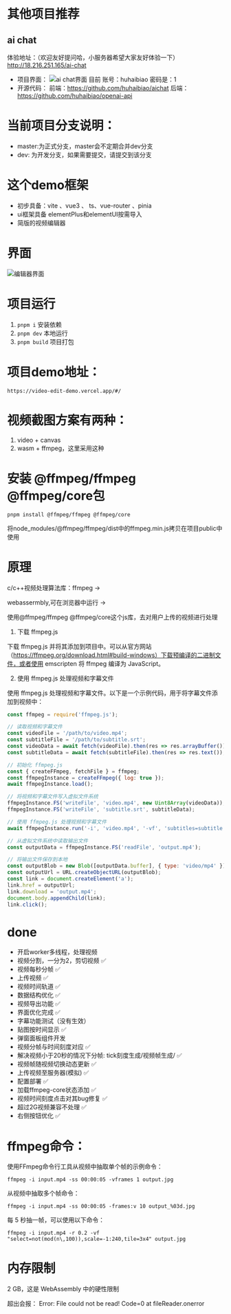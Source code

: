<!--
 * @Author: huhaibiao
 * @Date: 2023-04-21 22:11:20
-->

# 其他项目推荐

## ai chat
体验地址：（欢迎友好提问哈，小服务器希望大家友好体验一下）
http://18.216.251.165/ai-chat
- 项目界面：
![ai chat界面](./docs/images/01.jpeg)
目前 账号：huhaibiao 密码是：1
- 开源代码：
前端：https://github.com/huhaibiao/aichat
后端：https://github.com/huhaibiao/openai-api

# 当前项目分支说明：
- master:为正式分支，master会不定期合并dev分支
- dev: 为开发分支，如果需要提交，请提交到该分支

# 这个demo框架
- 初步具备：vite 、vue3 、 ts、vue-router 、pinia
- ui框架具备 elementPlus和elementUI按需导入
- 简版的视频编辑器

# 界面
![编辑器界面](./docs/images/images1.png)

# 项目运行
1. ```pnpm i``` 安装依赖
2. ``` pnpm dev ``` 本地运行
3. ``` pnpm build ``` 项目打包

# 项目demo地址：
`https://video-edit-demo.vercel.app/#/`

# 视频截图方案有两种： 
1. video + canvas
2. wasm + ffmpeg，这里采用这种

# 安装 @ffmpeg/ffmpeg @ffmpeg/core包

`pnpm install @ffmpeg/ffmpeg @ffmpeg/core`

将node_modules/@ffmpeg/ffmpeg/dist中的ffmpeg.min.js拷贝在项目public中使用


# 原理
c/c++视频处理算法库：ffmpeg ->

webassermbly,可在浏览器中运行 ->
       
使用@ffmpeg/ffmpeg @ffmpeg/core这个js库，去对用户上传的视频进行处理


1. 下载 ffmpeg.js

下载 ffmpeg.js 并将其添加到项目中。可以从官方网站（https://ffmpeg.org/download.html#build-windows）下载预编译的二进制文件，或者使用 emscripten 将 ffmpeg 编译为 JavaScript。

2. 使用 ffmpeg.js 处理视频和字幕文件

使用 ffmpeg.js 处理视频和字幕文件。以下是一个示例代码，用于将字幕文件添加到视频中：

```javascript
const ffmpeg = require('ffmpeg.js');

// 读取视频和字幕文件
const videoFile = '/path/to/video.mp4';
const subtitleFile = '/path/to/subtitle.srt';
const videoData = await fetch(videoFile).then(res => res.arrayBuffer());
const subtitleData = await fetch(subtitleFile).then(res => res.text());

// 初始化 ffmpeg.js
const { createFFmpeg, fetchFile } = ffmpeg;
const ffmpegInstance = createFFmpeg({ log: true });
await ffmpegInstance.load();

// 将视频和字幕文件写入虚拟文件系统
ffmpegInstance.FS('writeFile', 'video.mp4', new Uint8Array(videoData));
ffmpegInstance.FS('writeFile', 'subtitle.srt', subtitleData);

// 使用 ffmpeg.js 处理视频和字幕文件
await ffmpegInstance.run('-i', 'video.mp4', '-vf', 'subtitles=subtitle.srt', 'output.mp4');

// 从虚拟文件系统中读取输出文件
const outputData = ffmpegInstance.FS('readFile', 'output.mp4');

// 将输出文件保存到本地
const outputBlob = new Blob([outputData.buffer], { type: 'video/mp4' });
const outputUrl = URL.createObjectURL(outputBlob);
const link = document.createElement('a');
link.href = outputUrl;
link.download = 'output.mp4';
document.body.appendChild(link);
link.click();
```


# done
- 开启worker多线程，处理视频
- 视频分割，一分为2，剪切视频 ✅
- 视频每秒分帧 ✅
- 上传视频 ✅
- 视频时间轨道 ✅
- 数据结构优化 ✅
- 视频导出功能 ✅
- 界面优化完成 ✅
- 字幕功能测试（没有生效）
- 贴图按时间显示 ✅
- 弹窗面板组件开发
- 视频分帧与时间刻度对应 ✅
- 解决视频小于20秒的情况下分帧: tick刻度生成/视频帧生成/ ✅
- 视频帧随视频切换动态更新 ✅
- 上传视频至服务器(模拟) ✅
- 配置部署 ✅
- 加载ffmpeg-core状态添加 ✅
- 视频时间刻度点击对其bug修复 ✅
- 超过2G视频兼容不处理 ✅
- 右侧按钮优化 ✅

# ffmpeg命令：

使用FFmpeg命令行工具从视频中抽取单个帧的示例命令：
```
ffmpeg -i input.mp4 -ss 00:00:05 -vframes 1 output.jpg
```

从视频中抽取多个帧命令：
```
ffmpeg -i input.mp4 -ss 00:00:05 -frames:v 10 output_%03d.jpg
```

每 5 秒抽一帧，可以使用以下命令：

```
ffmpeg -i input.mp4 -r 0.2 -vf "select=not(mod(n\,100)),scale=-1:240,tile=3x4" output.jpg
```

# 内存限制
2 GB，这是 WebAssembly 中的硬性限制

超出会报： Error: File could not be read! Code=0
    at fileReader.onerror

